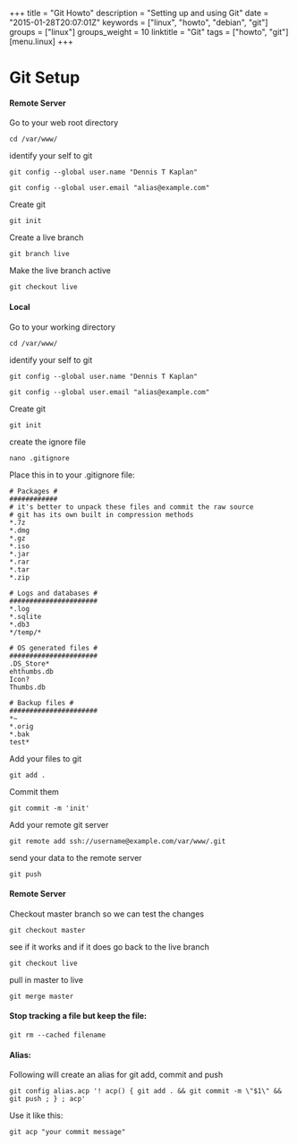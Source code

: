 +++
title = "Git Howto"
description = "Setting up and using Git"
date = "2015-01-28T20:07:01Z"
keywords = ["linux", "howto", "debian", "git"]
groups = ["linux"]
groups_weight = 10
linktitle = "Git"
tags = ["howto", "git"]
[menu.linux]
+++

Git Setup
=========

#### Remote Server

Go to your web root directory

	cd /var/www/

identify your self to git

	git config --global user.name "Dennis T Kaplan"

	git config --global user.email "alias@example.com"

Create git

	git init

Create a live branch

	git branch live

Make the live branch active

	git checkout live

#### Local

Go to your working directory

	cd /var/www/

identify your self to git

	git config --global user.name "Dennis T Kaplan"

	git config --global user.email "alias@example.com"

Create git

	git init

create the ignore file

	nano .gitignore

Place this in to your .gitignore file:

	# Packages #
	############
	# it's better to unpack these files and commit the raw source
	# git has its own built in compression methods
	*.7z
	*.dmg
	*.gz
	*.iso
	*.jar
	*.rar
	*.tar
	*.zip

	# Logs and databases #
	######################
	*.log
	*.sqlite
	*.db3
	*/temp/*

	# OS generated files #
	######################
	.DS_Store*
	ehthumbs.db
	Icon?
	Thumbs.db

	# Backup files #
	######################
	*~
	*.orig
	*.bak
	test*

Add your files to git

	git add .

Commit them

	git commit -m 'init'

Add your remote git server

	git remote add ssh://username@example.com/var/www/.git

send your data to the remote server

	git push

#### Remote Server

Checkout master branch so we can test the changes

	git checkout master

see if it works and if it does go back to the live branch

	git checkout live

pull in master to live

	git merge master


#### Stop tracking a file but keep the file:

	git rm --cached filename

#### Alias:  
Following will create an alias for git add, commit and push

	git config alias.acp '! acp() { git add . && git commit -m \"$1\" && git push ; } ; acp'  

Use it like this:

	git acp "your commit message"

